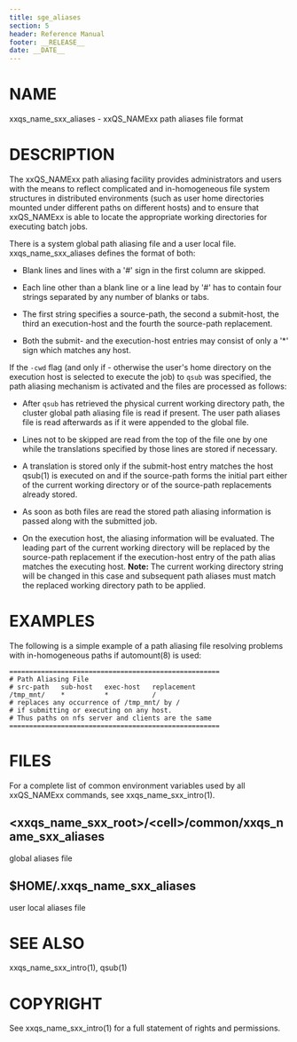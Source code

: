 ```yaml
---
title: sge_aliases
section: 5
header: Reference Manual
footer: __RELEASE__
date: __DATE__
---
```


# NAME

xxqs_name_sxx_aliases - xxQS_NAMExx path aliases file format

# DESCRIPTION

The xxQS_NAMExx path aliasing facility provides administrators and users with the means to reflect complicated and 
in-homogeneous file system structures in distributed environments (such as user home directories mounted under 
different paths on different hosts) and to ensure that xxQS_NAMExx is able to locate the appropriate working 
directories for executing batch jobs.

There is a system global path aliasing file and a user local file. xxqs_name_sxx_aliases defines the format of both:

-   Blank lines and lines with a '#' sign in the first column are skipped.

-   Each line other than a blank line or a line lead by '#' has to contain four strings separated by any number of blanks or tabs.

-   The first string specifies a source-path, the second a submit-host, the third an execution-host and the fourth the source-path replacement.

-   Both the submit- and the execution-host entries may consist of only a '\*' sign which matches any host.

If the `-cwd` flag (and only if - otherwise the user's home directory on the execution host is selected to execute 
the job) to `qsub` was specified, the path aliasing mechanism is activated and the files are processed as follows:

-   After `qsub` has retrieved the physical current working directory path, the cluster global path aliasing file is read if
    present. The user path aliases file is read afterwards as if it were appended to the global file.

-   Lines not to be skipped are read from the top of the file one by one while the translations specified by those 
    lines are stored if necessary.

-   A translation is stored only if the submit-host entry matches the host qsub(1) is executed on and if the 
    source-path forms the initial part either of the current working directory or of the source-path replacements 
    already stored.

-   As soon as both files are read the stored path aliasing information is passed along with the submitted job.

-   On the execution host, the aliasing information will be evaluated. The leading part of the current working 
    directory will be replaced by the source-path replacement if the execution-host entry of the path alias matches 
    the executing host. **Note:** The current working directory string will be changed in this case and subsequent path
    aliases must match the replaced working directory path to be applied.

# EXAMPLES

The following is a simple example of a path aliasing file resolving problems with in-homogeneous paths if automount(8) is used:

    =====================================================
    # Path Aliasing File
    # src-path   sub-host   exec-host   replacement
    /tmp_mnt/    *          *           /
    # replaces any occurrence of /tmp_mnt/ by /
    # if submitting or executing on any host.
    # Thus paths on nfs server and clients are the same
    =====================================================

# FILES

For a complete list of common environment variables used by all xxQS_NAMExx commands, see xxqs_name_sxx_intro(1).

## \<xxqs_name_sxx_root>/\<cell>/common/xxqs_name_sxx_aliases
global aliases file
    
## $HOME/.xxqs_name_sxx_aliases	
user local aliases file

# SEE ALSO

xxqs_name_sxx_intro(1), qsub(1)

# COPYRIGHT

See xxqs_name_sxx_intro(1) for a full statement of rights and permissions.
